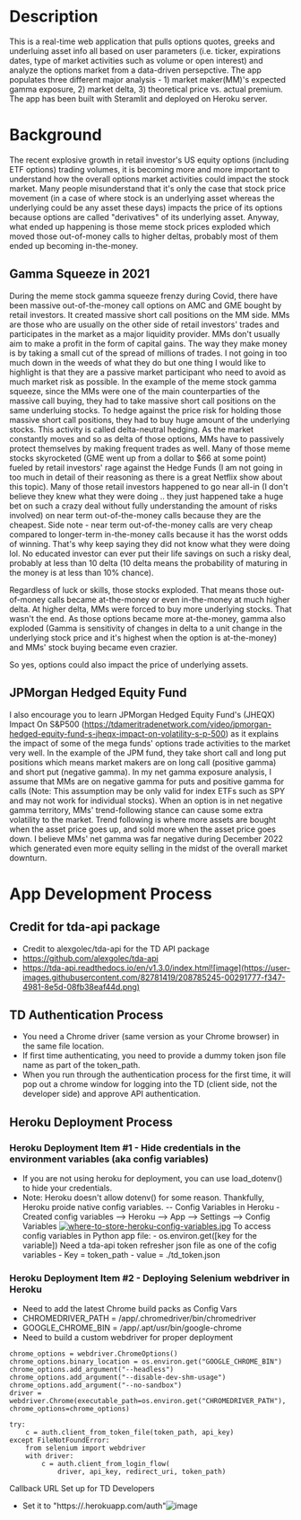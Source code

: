 # Description
This is a real-time web application that pulls options quotes, greeks and underluing asset info all based on user parameters (i.e. ticker, expirations dates, type of market activities such as volume or open interest) and analyze the options market from a data-driven persepctive. The app populates three different major analysis - 1) market maker(MM)'s expected gamma exposure, 2) market delta, 3) theoretical price vs. actual premium. The app has been built with Steramlit and deployed on Heroku server. 

# Background
The recent explosive growth in retail investor's US equity options (including ETF options) trading volumes, it is becoming more and more important to understand how the overall options market activities could impact the stock market. Many people misunderstand that it's only the case that stock price movement (in a case of where stock is an underlying asset whereas the underlying could be any asset these days) impacts the price of its options because options are called "derivatives" of its underlying asset. Anyway, what ended up happening is those meme stock prices exploded which moved those out-of-money calls to higher deltas, probably most of them ended up becoming in-the-money.

## Gamma Squeeze in 2021 
During the meme stock gamma squeeze frenzy during Covid, there have been massive out-of-the-money call options on AMC and GME bought by retail investors. It created massive short call positions on the MM side. MMs are those who are usually on the other side of retail investors' trades and participates in the market as a major liquidity provider. MMs don't usually aim to make a profit in the form of capital gains. The way they make money is by taking a small cut of the spread of millions of trades. I not going in too much down in the weeds of what they do but one thing I would like to highlight is that they are a passive market participant who need to avoid as much market risk as possible. In the example of the meme stock gamma squeeze, since the MMs were one of the main counterparties of the massive call buying, they had to take massive short call positions on the same underluing stocks. To hedge against the price risk for holding those massive short call positions, they had to buy huge amount of the underlying stocks. This activity is called delta-neutral hedging. As the market constantly moves and so as delta of those options, MMs have to passively protect themselves by making frequent trades as well. Many of those meme stocks skyrocketed (GME went up from a dollar to $66 at some point) fueled by retail investors' rage against the Hedge Funds (I am not going in too much in detail of their reasoning as there is a great Netflix show about this topic). Many of those retail investors happened to go near all-in (I don't believe they knew what they were doing .. they just happened take a huge bet on such a crazy deal without fully understanding the amount of risks involved) on near term out-of-the-money calls because they are the cheapest. Side note - near term out-of-the-money calls are very cheap compared to longer-term in-the-money calls because it has the worst odds of winning. That's why keep saying they did not know what they were doing lol. No educated investor can ever put their life savings on such a risky deal, probably at less than 10 delta (10 delta means the probability of maturing in the money is at less than 10% chance). 

Regardless of luck or skills, those stocks exploded. That means those out-of-money calls became at-the-money or even in-the-money at much higher delta. At higher delta, MMs were forced to buy more underlying stocks. That wasn't the end. As those options became more at-the-money, gamma also exploded (Gamma is sensitivity of changes in delta to a unit change in the underlying stock price and it's highest when the option is at-the-money) and MMs' stock buying became even crazier. 

So yes, options could also impact the price of underlying assets. 
 
## JPMorgan Hedged Equity Fund 
I also encourage you to learn JPMorgan Hedged Equity Fund's (JHEQX) Impact On S&P500 (https://tdameritradenetwork.com/video/jpmorgan-hedged-equity-fund-s-jheqx-impact-on-volatility-s-p-500) as it explains the impact of some of the mega funds' options trade activities to the market very well. In the example of the JPM fund, they take short call and long put positions which means market makers are on long call (positive gamma) and short put (negative gamma).
In my net gamma exposure analysis, I assume that MMs are on negative gamma for puts and positive gamma for calls (Note: This assumption may be only valid for index ETFs such as SPY and may not work for individual stocks). When an option is in net negative gamma territory, MMs' trend-following stance can cause some extra volatility to the market. Trend following is where more assets are bought when the asset price goes up, and sold more when the asset price goes down. I believe MMs' net gamma was far negative during December 2022 which generated even more equity selling in the midst of the overall market downturn. 


# App Development Process

## Credit for tda-api package
- Credit to alexgolec/tda-api for the TD API package
- https://github.com/alexgolec/tda-api
- https://tda-api.readthedocs.io/en/v1.3.0/index.html![image](https://user-images.githubusercontent.com/82781419/208785245-00291777-f347-4981-8e5d-08fb38eaf44d.png)

## TD Authentication Process
- You need a Chrome driver (same version as your Chrome browser) in the same file location.
- If first time authenticating, you need to provide a dummy token json file name as part of the token_path. 
- When you run through the authentication process for the first time, it will pop out a chrome window for logging into the TD (client side, not the developer side) and approve API authentication.

## Heroku Deployment Process
### Heroku Deployment Item #1 - Hide credentials in the environment variables (aka config variables)
- If you are not using heroku for deployment, you can use load_dotenv() to hide your credentials.
- Note: Heroku doesn't allow dotenv() for some reason. Thankfully, Heroku proide native config variables.
-- Config Variables in Heroku
        - Created config variables --> Heroku --> App --> Settings --> Config Variables
    [![where-to-store-heroku-config-variables.jpg](https://i.postimg.cc/mgHjrPwF/where-to-store-heroku-config-variables.jpg)](https://postimg.cc/dhJrHtgq)
    To access config variables in Python app file:
        - os.environ.get([key for the variable])
    Need a tda-api token refresher json file as one of the cofig variables
        - Key = token_path
        - value = ./td_token.json


### Heroku Deployment Item #2 - Deploying Selenium webdriver in Heroku
- Need to add the latest Chrome build packs as Config Vars
- CHROMEDRIVER_PATH = /app/.chromedriver/bin/chromedriver
- GOOGLE_CHROME_BIN = /app/.apt/usr/bin/google-chrome
- Need to build a custom webdriver for proper deployment
```
chrome_options = webdriver.ChromeOptions()
chrome_options.binary_location = os.environ.get("GOOGLE_CHROME_BIN")
chrome_options.add_argument("--headless")
chrome_options.add_argument("--disable-dev-shm-usage")
chrome_options.add_argument("--no-sandbox")
driver = webdriver.Chrome(executable_path=os.environ.get("CHROMEDRIVER_PATH"), chrome_options=chrome_options)

try:
    c = auth.client_from_token_file(token_path, api_key)
except FileNotFoundError:
    from selenium import webdriver
    with driver:
        c = auth.client_from_login_flow(
            driver, api_key, redirect_uri, token_path)
```


Callback URL Set up for TD Developers 
- Set it to "https://<your heroku app name>.herokuapp.com/auth"![image](https://user-images.githubusercontent.com/82781419/208785350-990fe49b-45c6-4b5e-807e-e5bc3c5145ac.png)

